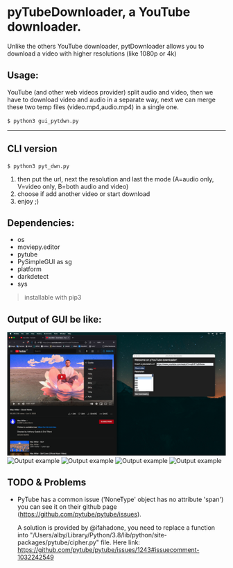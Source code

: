 # pyTubeDownloader, a YouTube downloader.
Unlike the others YouTube downloader, pytDownloader allows you to download a video with higher resolutions (like 1080p or 4k)

## Usage:
YouTube (and other web videos provider) split audio and video, then we have to download video and audio in a separate way, next we can merge these two temp files (video.mp4,audio.mp4) in a single one.

`$ python3 gui_pytdwn.py`

---

## CLI version
`$ python3 pyt_dwn.py`
1) then put the url, next the resolution and last the mode (A=audio only, V=video only, B=both audio and video)
2) choose if add another video or start download
3) enjoy ;)

## Dependencies:
- os
- moviepy.editor
- pytube
- PySimpleGUI as sg
- platform
- darkdetect
- sys

> installable with pip3

## Output of GUI be like:
![Output example](https://github.com/albertomorini/uTubePy/blob/main/img/1.png)
![Output example](https://github.com/albertomorini/uTubePy/blob/main/img/1.png/2.png)
![Output example](https://github.com/albertomorini/uTubePy/blob/main/img/1.png/3.png)
![Output example](https://github.com/albertomorini/uTubePy/blob/main/img/1.png/4.png)
![Output example](https://github.com/albertomorini/uTubePy/blob/main/img/1.png/5.png)

## TODO & Problems

* PyTube has a common issue ('NoneType' object has no attribute 'span') you can see it on their github page (https://github.com/pytube/pytube/issues).

	A solution is provided by @ifahadone, you need to replace a function into "/Users/alby/Library/Python/3.8/lib/python/site-packages/pytube/cipher.py" file.
	Here link: https://github.com/pytube/pytube/issues/1243#issuecomment-1032242549
